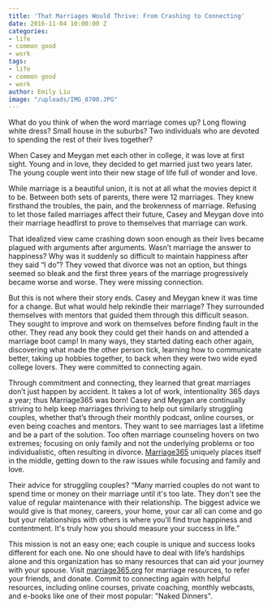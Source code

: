```yaml
---
title: 'That Marriages Would Thrive: From Crashing to Connecting'
date: 2016-11-04 10:00:00 Z
categories:
- life
- common good
- work
tags:
- life
- common good
- work
author: Emily Liu
image: "/uploads/IMG_8700.JPG"
---
```


What do you think of when the word marriage comes up? Long flowing white dress? Small house in the suburbs? Two individuals who are devoted to spending the rest of their lives together? <!-- more-->

When Casey and Meygan met each other in college, it was love at first sight. Young and in love, they decided to get married just two years later. The young couple went into their new stage of life full of wonder and love. 

While marriage is a beautiful union, it is not at all what the movies depict it to be. Between both sets of parents, there were 12 marriages. They knew firsthand the troubles, the pain, and the brokenness of marriage. Refusing to let those failed marriages affect their future, Casey and Meygan dove into their marriage headfirst to prove to themselves that marriage can work. 

That idealized view came crashing down soon enough as their lives became plagued with arguments after arguments. Wasn’t marriage the answer to happiness? Why was it suddenly so difficult to maintain happiness after they said “I do”? They vowed that divorce was not an option, but things seemed so bleak and the first three years of the marriage progressively became worse and worse. They were missing connection.  

But this is not where their story ends. Casey and Meygan knew it was time for a change. But what would help rekindle their marriage? They surrounded themselves with mentors that guided them through this difficult season. They sought to improve and work on themselves before finding fault in the other. They read any book they could get their hands on and attended a marriage boot camp! In many ways, they started dating each other again, discovering what made the other person tick, learning how to communicate better, taking up hobbies together, to back when they were two wide eyed college lovers. They were committed to connecting again. 

Through commitment and connecting, they learned that great marriages don’t just happen by accident. It takes a lot of work, intentionality 365 days a year; thus Marriage365 was born! Casey and Meygan are continually striving to help keep marriages thriving to help out similarly struggling couples, whether that’s through their monthly podcast, online courses, or even being coaches and mentors. They want to see marriages last a lifetime and be a part of the solution. Too often marriage counseling hovers on two extremes; focusing on only family and not the underlying problems or too individualistic, often resulting in divorce. [Marriage365](http://marriage365.org) uniquely places itself in the middle, getting down to the raw issues while focusing and family and love. 

Their advice for struggling couples? “Many married couples do not want to spend time or money on their marriage until it's too late. They don't see the value of regular maintenance with their relationship. The biggest advice we would give is that money, careers, your home, your car all can come and go but your relationships with others is where you'll find true happiness and contentment. It's truly how you should measure your success in life.” 

This mission is not an easy one; each couple is unique and success looks different for each one.  No one should have to deal with life’s hardships alone and this organization has so many resources that can aid your journey with your spouse. Visit [marriage365.org](http://marriage365.org) for marriage resources, to refer your friends, and donate. Commit to connecting again with helpful resources, including online courses, private coaching, monthly webcasts, and e-books like one of their most popular: "Naked Dinners". 